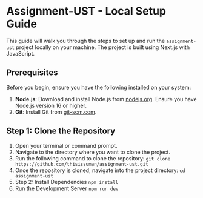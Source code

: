 # Assignment-UST - Local Setup Guide

This guide will walk you through the steps to set up and run the `assignment-ust` project locally on your machine. The project is built using Next.js with JavaScript.

## Prerequisites

Before you begin, ensure you have the following installed on your system:

1. **Node.js**: Download and install Node.js from [nodejs.org](https://nodejs.org/). Ensure you have Node.js version 16 or higher.
2. **Git**: Install Git from [git-scm.com](https://git-scm.com/).

## Step 1: Clone the Repository

1. Open your terminal or command prompt.
2. Navigate to the directory where you want to clone the project.
3. Run the following command to clone the repository:
   ``` git clone https://github.com/thisissuman/assignment-ust.git ```
4. Once the repository is cloned, navigate into the project directory:
   ``` cd assignment-ust ```
5. Step 2: Install Dependencies
   ``` npm install ```
6. Run the Development Server
   ``` npm run dev ```
